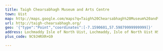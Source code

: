 ```yaml
---
title: Taigh Chearsabhagh Museum and Arts Centre
town: Uist
map: http://maps.google.com/maps?q=Taigh%20Chearsabhagh%20Museum%20and%20Arts%20Centre%2C%20Isle%20of%20North%20Uist%2C%20Lochmaddy%2C%20Outer%20Hebrides%2C%20GB%2C%20HS6%205AA
url: http://taigh-chearsabhagh.org/
geo: '{"type":"Point","coordinates":[-7.1590601,57.59879999999999]}'
address: Lochmaddy Isle of North Uist, Lochmaddy, Isle of North Uist HS6 5AA, UK
plus_code: 9C9JHRXR+G9

---
```


